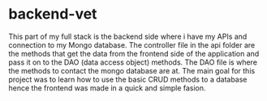 # backend-vet

This part of my full stack is the backend side where i have my APIs and connection to my Mongo database. The controller file in the api folder are
the methods that get the data from the frontend side of the application and pass it on to the DAO (data access object) methods. The DAO file is where the methods 
to contact the mongo database are at. The main goal for this project was to learn how to use the basic CRUD methods to a database hence the frontend was made 
in a quick and simple fasion.
